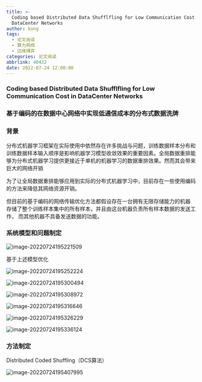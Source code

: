 ```yaml
---
title: >-
  Coding based Distributed Data Shufflfling for Low Communication Cost in
  DataCenter Networks
author: kong
tags:
  - 论文阅读
  - 算力网络
  - 边缘博弈
categories: 论文阅读
abbrlink: 40422
date: 2022-07-24 12:00:00
---
```


### Coding based Distributed Data Shufflfling for Low Communication Cost in DataCenter Networks

### 基于编码的在数据中心网络中实现低通信成本的分布式数据洗牌



### 背景

分布式机器学习框架在实际使用中依然存在许多挑战与问题，训练数据样本分布和训练数据样本输入顺序是影响机器学习模型收敛效果的重要因素。全局数据重排能够为分布式机器学习提供更接近于单机的机器学习的数据重排效果。然而其会带来巨大的网络开销

为了让全局数据重排能够应用到实际的分布式机器学习中，目前存在一些使用编码的方法来降低其网络资源开销。

但目前的基于编码的网络传输优化方法都假设存在一台拥有无限存储能力的机器
存储了整个训练样本集中的所有样本，并且由这台机器负责所有样本数据的发送工作，
而其他机器不具备发送数据的功能。

### 系统模型和问题制定



![image-20220724195221509](https://cdn.jsdelivr.net/gh/Kong-PR/Typora-picture@latest/img/image-20220724195221509.png)

基于上述模型优化



![image-20220724195252224](https://cdn.jsdelivr.net/gh/Kong-PR/Typora-picture@latest/img/image-20220724195252224.png)

![image-20220724195300494](https://cdn.jsdelivr.net/gh/Kong-PR/Typora-picture@latest/img/image-20220724195300494.png)

![image-20220724195308972](https://cdn.jsdelivr.net/gh/Kong-PR/Typora-picture@latest/img/image-20220724195308972.png)

![image-20220724195316646](https://cdn.jsdelivr.net/gh/Kong-PR/Typora-picture@latest/img/image-20220724195316646.png)

![image-20220724195326229](https://cdn.jsdelivr.net/gh/Kong-PR/Typora-picture@latest/img/image-20220724195326229.png)

![image-20220724195336124](https://cdn.jsdelivr.net/gh/Kong-PR/Typora-picture@latest/img/image-20220724195336124.png)





### 方法制定

Distributed Coded Shuffling（DCS算法）

![image-20220724195407995](https://cdn.jsdelivr.net/gh/Kong-PR/Typora-picture@latest/img/image-20220724195407995.png)

